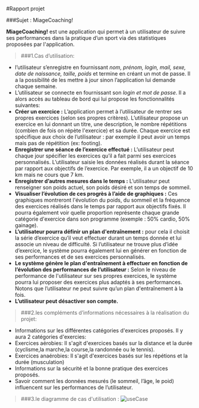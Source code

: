 #Rapport projet
 
 
###Sujet : MiageCoaching!

__MiageCoaching!__ est une application qui permet à un utilisateur de suivre ses performances dans la pratique d’un sport via des statistiques proposées par l'application.


>###1.Cas d’utilisation:
   
* l’utilisateur s’enregistre en fournissant _nom, prénom, login, mail, sexe, date de naissance, taille, poids_ et termine en créant un mot de passe. Il a la possibilité de les mettre à jour sinon l’application lui demande chaque semaine.
* L’utilisateur se connecte en fournissant son _login et mot de passe_. 
Il a alors accès au tableau de bord qui lui propose les fonctionnalités suivantes:
 * __Créer un exercice :__ L’application permet  à l’utilisateur de rentrer ses propres exercices (selon ses propres critères). L’utilisateur propose un exercice en lui donnant un titre, une description, le nombre répétitions (combien de fois on répète l'exercice) et sa durée. Chaque exercice est spécifique aux choix de l’utilisateur : par exemple il peut avoir un temps mais pas de répétition (ex: footing).
 * __Enregistrer une séance de l’exercice effectué :__ L’utilisateur peut chaque jour spécifier les exercices qu’il a fait parmi ses exercices personnalisés. L’utilisateur saisie les données réalisés durant la séance par rapport aux objectifs de l’exercice. Par exemple, il a un objectif de 10 km mais ne cours que 7 km.
 * __Enregistrer d’autres mesures dans le temps :__ L’utilisateur peut renseigner son poids actuel, son poids désiré et son temps de sommeil.
 * __Visualiser l’évolution de ces progrès à l’aide de graphiques :__ Ces graphiques montreront l'évolution du poids, du sommeil et la fréquence des exercices réalisés dans le temps par rapport aux objectifs fixés. Il pourra également voir quelle proportion représente chaque grande catégorie d'exercice dans son programme (exemple : 50% cardio, 50% gainage).
 * __L’utilisateur pourra définir un plan d'entraînement :__ pour cela il choisit la série d’exercice qu’il veut effectuer durant un temps donnée et lui associe un niveau de difficulté. Si l’utilisateur  ne trouve plus d’idée d’exercice, le système pourra également lui en générer en fonction de ses performances et de ses exercices personnalisés.
 * __Le système génère le plan d'entraînement à effectuer en fonction de l’évolution des performances de l’utilisateur :__ Selon le niveau de performance de l'utilisateur sur ses propres exercices, le système pourra lui proposer des exercices plus adaptés à ses performances. Notons que l’utilisateur ne peut suivre qu’un plan d'entraînement à la fois. 
 * __L’utilisateur peut désactiver son compte.__


>###2.les compléments d’informations nécessaires à la réalisation du projet:

* Informations sur les différentes catégories d'exercices proposés. Il y aura 2 catégories d'exercies:
 * Exercices aérobies: Il s'agit d'exercices basés sur la distance et la durée (cyclisme,la marche,la course,la randonnée ou le tennis).
 * Exercices anaérobies: Il s'agit d'exercices basés sur les répétions et la durée (musculation)
* Informations sur la sécurité et la bonne pratique des exercices proposés.
* Savoir comment les données mesurés (le sommeil, l’âge, le poid)  influencent sur les performances de l’utilisateur.

>###3.le diagramme de cas d'utilisation :
![useCase](http://img4.hostingpics.net/pics/561602UseCase.png)




